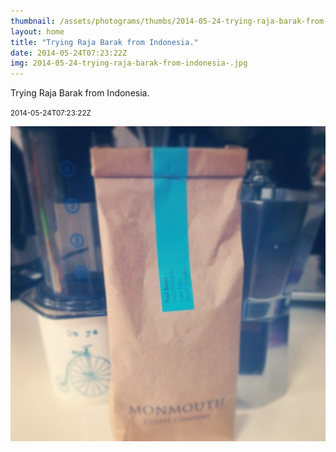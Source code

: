 ```yaml
---
thumbnail: /assets/photograms/thumbs/2014-05-24-trying-raja-barak-from-indonesia-.png
layout: home
title: "Trying Raja Barak from Indonesia."
date: 2014-05-24T07:23:22Z
img: 2014-05-24-trying-raja-barak-from-indonesia-.jpg
---
```


Trying Raja Barak from Indonesia.

<small>2014-05-24T07:23:22Z</small>

![Trying Raja Barak from Indonesia.](/assets/photograms/original/2014-05-24-trying-raja-barak-from-indonesia-.jpg)
